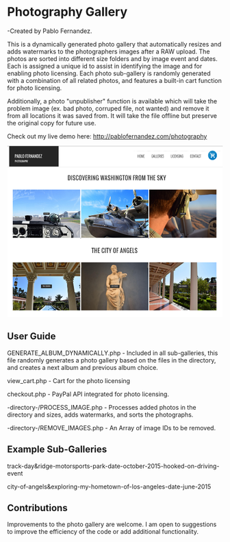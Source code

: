 Photography Gallery
========
-Created by Pablo Fernandez.

This is a dynamically generated photo gallery that automatically resizes and adds watermarks to the photographers images after a RAW upload. The photos are sorted into different size folders and by image event and dates. Each is assigned a unique id to assist in identifying the image and for enabling photo licensing. Each photo sub-gallery is randomly generated with a combination of all related photos, and features a built-in cart function for photo licensing. 

Additionally, a photo "unpublisher" function is available which will take the problem image (ex. bad photo, corruped file, not wanted) and remove it from all locations it was saved from. It will take the file offline but preserve the original copy for future use. 

Check out my live demo here: http://pablofernandez.com/photography

<img src="GalleryPreview.png" height="400">

User Guide
-----------
GENERATE_ALBUM_DYNAMICALLY.php - Included in all sub-galleries, this file randomly generates a photo gallery based on the files in the directory, and creates a next album and previous album choice. 

view_cart.php - Cart for the photo licensing

checkout.php - PayPal API integrated for photo licensing. 

-directory-/PROCESS_IMAGE.php - Processes added photos in the directory and sizes, adds watermarks, and sorts the photographs. 

-directory-/REMOVE_IMAGES.php - An Array of image IDs to be removed. 

Example Sub-Galleries
-----------

track-day&ridge-motorsports-park-date-october-2015-hooked-on-driving-event

city-of-angels&exploring-my-hometown-of-los-angeles-date-june-2015


Contributions
-------------
Improvements to the photo gallery are welcome. I am open to suggestions to improve the efficiency of the code or add additional functionality. 

